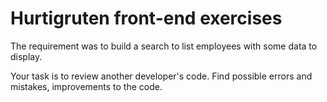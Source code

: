 # Hurtigruten front-end exercises

The requirement was to build a search to list employees with some data to display.

Your task is to review another developer's code. Find possible errors and mistakes, improvements to the code.

